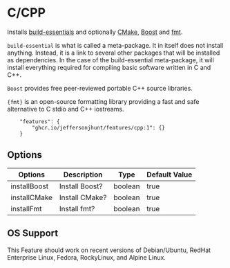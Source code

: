 # C/CPP

Installs [build-essentials](https://packages.ubuntu.com/jammy/build-essential) and optionally [CMake](https://cmake.org), [Boost](https://www.boost.org) and [fmt](https://fmt.dev/latest/index.html).

`build-essential` is what is called a meta-package. It in itself does not install anything. Instead, it is a link to several other packages that will be installed as dependencies.
In the case of the build-essential meta-package, it will install everything required for compiling basic software written in C and C++.

`Boost` provides free peer-reviewed portable C++ source libraries.

`{fmt}` is an open-source formatting library providing a fast and safe alternative to C stdio and C++ iostreams.

```
    "features": {
        "ghcr.io/jeffersonjhunt/features/cpp:1": {}	
    }
```

## Options

| Options      | Description    | Type    | Default Value |
| ------------ | -------------- | ------- | ------------- |
| installBoost | Install Boost? | boolean | true          |
| installCMake | Install CMake? | boolean | true          |
| installFmt   | Install fmt?   | boolean | true          |

## OS Support

This Feature should work on recent versions of Debian/Ubuntu, RedHat Enterprise Linux, Fedora, RockyLinux, and Alpine Linux.
